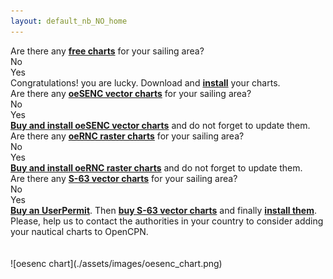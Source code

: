 ```yaml
---
layout: default_nb_NO_home
---
```

<div class="questions">
<div class="questionok question">
Are there any <a href="https://opencpn.org/OpenCPN/info/chartsource.html"><strong>free charts</strong></a> for your sailing area?
</div>
</div>
<div class="arrows">
<div class="answer col1 inline">
<i class="down"></i>
</div>
<div class="answer col2 inline">
<i class="down"></i>
</div>
</div>
<div class="separator"></div>
<div class="answers">
<div class="answer col1 inline">
<div class="yesno no">
No
</div>
</div>
<div class="answer col2 inline">
<div class="yesno yes">
Yes
</div>
</div>
<div class="answer col3 inline">
<i class="right"></i>
</div>
<div class="answer col4 inline">
<div class="questionok ok">
Congratulations! you are lucky. Download and <a href="https://opencpn.org/wiki/dokuwiki/doku.php?id=opencpn:opencpn_user_manual:getting_started:chart_installation"><strong>install</strong></a> your charts.
</div>
</div>
</div>
<div class="separator"></div>
<div class="arrows">
<div class="answer col1 inline">
<i class="down"></i>
</div>
</div>
<div class="questions">
<div class="questionok question">
Are there any <a href="https://o-charts.org/shop/index.php?id_category=8&controller=category"><strong>oeSENC vector charts</strong></a> for your sailing area?
</div>
</div>
<div class="arrows">
<div class="answer col1 inline">
<i class="down"></i>
</div>
<div class="answer col2 inline">
<i class="down"></i>
</div>
</div>
<div class="separator"></div>
<div class="answers">
<div class="answer col1 inline">
<div class="yesno no">
No
</div>
</div>
<div class="answer col2 inline">
<div class="yesno yes">
Yes
</div>
</div>
<div class="answer col3 inline">
<i class="right"></i>
</div>
<div class="answer col4 inline">
<div class="questionok ok">
<a href="./oesenc_en_US.html"><strong>Buy and install oeSENC vector charts</strong></a> and do not forget to update them.
</div>
</div>
</div>
<div class="separator"></div>
<div class="arrows">
<div class="answer col1 inline">
<i class="down"></i>
</div>
</div>
<div class="questions">
<div class="questionok question">
Are there any <a href="https://o-charts.org/shop/index.php?id_category=14&controller=category"><strong>oeRNC raster charts</strong></a> for your sailing area?
</div>
</div>
<div class="arrows">
<div class="answer col1 inline">
<i class="down"></i>
</div>
<div class="answer col2 inline">
<i class="down"></i>
</div>
</div>
<div class="separator"></div>
<div class="answers">
<div class="answer col1 inline">
<div class="yesno no">
No
</div>
</div>
<div class="answer col2 inline">
<div class="yesno yes">
Yes
</div>
</div>
<div class="answer col3 inline">
<i class="right"></i>
</div>
<div class="answer col4 inline">
<div class="questionok ok">
<a href="./oernc_en_US.html"><strong>Buy and install oeRNC raster charts</strong></a> and do not forget to update them.
</div>
</div>
</div>
<div class="separator"></div>
<div class="arrows">
<div class="answer col1 inline">
<i class="down"></i>
</div>
</div>
<div class="questions">
<div class="questionok question">
Are there any <a href="https://www.chartworld.com/shop/off_enc"><strong>S-63 vector charts</strong></a> for your sailing area?
</div>
</div>
<div class="arrows">
<div class="answer col1 inline">
<i class="down"></i>
</div>
<div class="answer col2 inline">
<i class="down"></i>
</div>
</div>
<div class="separator"></div>
<div class="answers">
<div class="answer col1 inline">
<div class="yesno no">
No
</div>
</div>
<div class="answer col2 inline">
<div class="yesno yes">
Yes
</div>
</div>
<div class="answer col3 inline">
<i class="right"></i>
</div>
<div class="answer col4 inline">
<div class="questionok ok">
<a href="https://o-charts.org/shop/index.php?id_category=6&controller=category"><strong>Buy an UserPermit</strong></a>. Then <a href="https://www.chartworld.com/shop/off_enc"><strong>buy S-63 vector charts</strong></a> and finally <a href="./s63_en_US.html"><strong>install them</strong></a>.
</div>
</div>
</div>
<div class="separator"></div>
<div class="arrows">
<div class="answer col1 inline">
<i class="down"></i>
</div>
</div>
<div class="questions">
<div class="questionok question">
Please, help us to contact the authorities in your country to consider adding your nautical charts to OpenCPN.
</div>
</div>
<br><br>
![oesenc chart](./assets/images/oesenc_chart.png)
